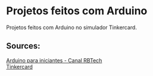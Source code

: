 # Projetos feitos com Arduino

Projetos feitos com Arduino no simulador Tinkercard.

## Sources:
[Arduino para iniciantes - Canal RBTech](https://www.youtube.com/watch?v=TKzK3NF0zR0&list=PLInBAd9OZCzwU8BQjwFYDXwt3xHs14Clh&ab_channel=RBtech) <br>
[Tinkercard](https://www.tinkercad.com/)
